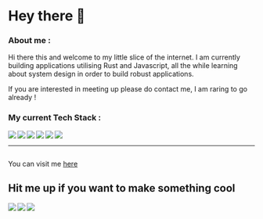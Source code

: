 <h1>Hey there 👋</h1>

<h3>About me : </h3>
Hi there this and welcome to my little slice of the internet. I am currently building applications utilising Rust and Javascript, all the while learning about system design in order to build robust applications.

If you are interested in meeting up please do contact me, I am raring to go already !

<h3> My current Tech Stack : </h3>
<img align="left" src="https://img.icons8.com/color/48/000000/python--v1.png"/> 
<img align="left" src="https://www.rust-lang.org/logos/rust-logo-64x64.png"/>
<img align="left" src="https://img.icons8.com/color/48/000000/c-programming.png"/>
<img align="left" src="https://img.icons8.com/ultraviolet/40/000000/react--v1.png"/>
<img align="left" src="https://img.icons8.com/color/48/000000/nodejs.png"/>
<img  src="https://img.icons8.com/color/48/000000/mongodb.png"/>


<hr />


<img alt="" src="http://github-profile-summary-cards.vercel.app/api/cards/most-commit-language?username=Mohamed-Ayaan358&theme=github_dark" />


You can visit me [here](https://mayaan.xyz)

<h2> Hit me up if you want to make something cool </h2>

[<img src="https://img.icons8.com/color/48/000000/linkedin.png"/>][linkedin]
[<img align="left" src="https://img.icons8.com/fluent/48/000000/instagram-new.png"/>][instagram]
[<img align="left" src="https://img.icons8.com/fluent/48/000000/gmail.png"/>][email]

[linkedin]: https://www.linkedin.com/in/mohamed-ayaan-1750311b8/
[instagram]: https://www.instagram.com/ayaan_8/
[email]: mailto:ayaan35813@gmail.com
